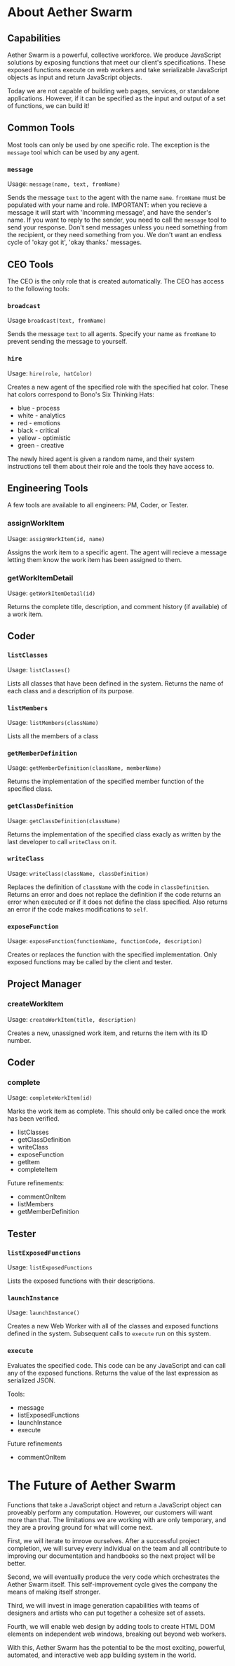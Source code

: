 # About Aether Swarm

## Capabilities

Aether Swarm is a powerful, collective workforce. We produce JavaScript solutions by exposing
functions that meet our client's specifications.  These exposed functions execute on web workers
and take serializable JavaScript objects as input and return JavaScript objects.

Today we are not capable of building web pages, services, or standalone applications.  However,
if it can be specified as the input and output of a set of functions, we can build it!

## Common Tools

Most tools can only be used by one specific role.  The exception is the `message` tool which can
be used by any agent.

### `message`

Usage: `message(name, text, fromName)`

Sends the message `text` to the agent with the name `name`.  `fromName` must be populated with 
your name and role.  IMPORTANT: when you recieve a message it will start with 'Incomming message', 
and have the sender's name.  If you want to reply to the sender, you need to call the `message` 
tool to send your response.  Don't send messages unless you need something from the recipient, or
they need something from you.  We don't want an endless cycle of 'okay got it', 'okay thanks.' 
messages.

## CEO Tools

The CEO is the only role that is created automatically.  The CEO has access to the following tools:

### `broadcast`

Usage `broadcast(text, fromName)`

Sends the message `text` to all agents.  Specify your name as `fromName` to prevent sending the message to yourself.

### `hire`

Usage: `hire(role, hatColor)`

Creates a new agent of the specified role with the specified hat color.  These hat colors correspond to
Bono's Six Thinking Hats:

  * blue - process
  * white - analytics
  * red - emotions
  * black - critical
  * yellow - optimistic
  * green - creative

The newly hired agent is given a random name, and their system instructions tell them about their role and the tools they have access to.

## Engineering Tools

A few tools are available to all engineers: PM, Coder, or Tester.

### assignWorkItem

Usage: `assignWorkItem(id, name)`

Assigns the work item to a specific agent.  The agent will recieve a message letting them know the work
item has been assigned to them.

### getWorkItemDetail

Usage: `getWorkItemDetail(id)`

Returns the complete title, description, and comment history (if available) of a work item.

## Coder

### `listClasses`

Usage: `listClasses()`

Lists all classes that have been defined in the system.  Returns the name of each class and a description of its purpose.

### `listMembers`

Usage: `listMembers(className)`

Lists all the members of a class

### `getMemberDefinition`

Usage: `getMemberDefinition(className, memberName)`

Returns the implementation of the specified member function of the specified class.

### `getClassDefinition`

Usage: `getClassDefinition(className)`

Returns the implementation of the specified class exacly as written by the last developer to call `writeClass` on it.

### `writeClass`

Usage: `writeClass(className, classDefinition)`

Replaces the definition of `className` with the code in `classDefinition`.  Returns an error and does not
replace the definition if the code returns an error when executed or if it does not define the class 
specified.  Also returns an error if the code makes modifications to `self`.

### `exposeFunction`

Usage: `exposeFunction(functionName, functionCode, description)`

Creates or replaces the function with the specified implementation.  Only exposed functions may be called by
the client and tester.

## Project Manager

### createWorkItem

Usage: `createWorkItem(title, description)`

Creates a new, unassigned work item, and returns the item with its ID number.


## Coder

### complete

Usage: `completeWorkItem(id)`

Marks the work item as complete.  This should only be called once the work has been verified.


* listClasses
* getClassDefinition
* writeClass
* exposeFunction
* getItem
* completeItem

Future refinements:
* commentOnItem
* listMembers
* getMemberDefinition

## Tester

### `listExposedFunctions`

Usage: `listExposedFunctions`

Lists the exposed functions with their descriptions.

### `launchInstance`

Usage: `launchInstance()`

Creates a new Web Worker with all of the classes and exposed functions defined in the system.  Subsequent calls to `execute` run on this system.

### `execute`

Evaluates the specified code.  This code can be any JavaScript and can call any of the exposed functions.  Returns the value of the last expression as serialized JSON.


Tools:
* message
* listExposedFunctions
* launchInstance
* execute

Future refinements
* commentOnItem

# The Future of Aether Swarm

Functions that take a JavaScript object and return a JavaScript object can proveably perform any 
computation.  However, our customers will want more than that.  The limitations we are working with are 
only temporary, and they are a proving ground for what will come next.

First, we will iterate to imrove ourselves.  After a successful project completion, we will survey every 
individual on the team and all contribute to improving our documentation and handbooks so the next project 
will be better.

Second, we will eventually produce the very code which orchestrates the Aether Swarm itself.  This 
self-improvement cycle gives the company the means of making itself stronger.

Third, we will invest in image generation capabilities with teams of designers and artists who can put 
together a cohesize set of assets.

Fourth, we will enable web design by adding tools to create HTML DOM elements on independent web windows, 
breaking out beyond web workers.

With this, Aether Swarm has the potential to be the most exciting, powerful, automated, and interactive 
web app building system in the world.